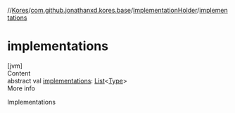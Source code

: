 //[Kores](../../index.md)/[com.github.jonathanxd.kores.base](../index.md)/[ImplementationHolder](index.md)/[implementations](implementations.md)



# implementations  
[jvm]  
Content  
abstract val [implementations](implementations.md): [List](https://kotlinlang.org/api/latest/jvm/stdlib/kotlin.collections/-list/index.html)<[Type](https://docs.oracle.com/javase/8/docs/api/java/lang/reflect/Type.html)>  
More info  


Implementations

  



